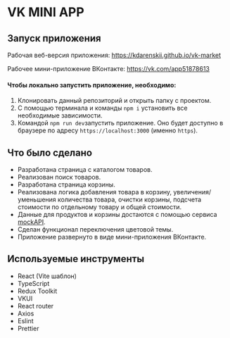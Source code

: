 # VK MINI APP

## Запуск приложения

Рабочая веб-версия приложения: https://kdarenskii.github.io/vk-market

Рабочее мини-приложение ВКонтакте: https://vk.com/app51878613

#### Чтобы локально запустить приложение, необходимо:

1. Клонировать данный репозиторий и открыть папку с проектом.
2. С помощью терминала и команды `npm i` установить все необходимые зависимости.
3. Командой `npm run dev`запустить приложение. Оно будет доступно в браузере по адресу `https://localhost:3000` (именно `https`).

## Что было сделано

- Разработана страница с каталогом товаров.
- Реализован поиск товаров.
- Разработана страница корзины.
- Реализована логика добавления товара в корзину, увеличения/уменьшения количества товара, очистки корзины, подсчета стоимости по отдельному товару и общей стоимости.
- Данные для продуктов и корзины достаются с помощью сервиса [mockAPI](https://mockapi.io).
- Сделан функционал переключения цветовой темы.
- Приложение развернуто в виде мини-приложения ВКонтакте.

## Используемые инструменты

- React (Vite шаблон)
- TypeScript
- Redux Toolkit
- VKUI
- React router
- Axios
- Eslint
- Prettier
